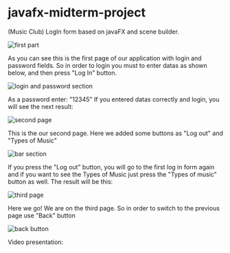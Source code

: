# javafx-midterm-project
(Music Club) LogIn form based on javaFX and scene builder.

![first part](https://user-images.githubusercontent.com/73636880/111794576-93e94900-88f0-11eb-84f4-b32c3c968ec3.PNG)

As you can see this is the first page of our application with login and password fields.
So in order to login you must to enter datas as shown below, and then press "Log In" button.

![login and password section](https://user-images.githubusercontent.com/73636880/111795279-3a354e80-88f1-11eb-9f0a-299695d60daf.PNG)

As a password enter: "12345"
If you entered datas correctly and login, you will see the next result:

![second page](https://user-images.githubusercontent.com/73636880/111795748-ad3ec500-88f1-11eb-8571-2941a8bb721b.PNG)

This is the our second page. Here we added some buttons as "Log out" and "Types of Music"

![bar section](https://user-images.githubusercontent.com/73636880/111797158-183ccb80-88f3-11eb-91cf-d02f963ad192.PNG)

If you press the "Log out" button, you will go to the first log in form again and if you want to see the Types of Music just press the "Types of music" button as well.
The result will be this:

![third page](https://user-images.githubusercontent.com/73636880/111797186-1ecb4300-88f3-11eb-80d5-354fd767ee6d.PNG)

Here we go! We are on the third page.
So in order to switch to the previous page use "Back" button

![back button](https://user-images.githubusercontent.com/73636880/111797956-ccd6ed00-88f3-11eb-99cb-27dc16eb83d5.PNG)

Video presentation:






